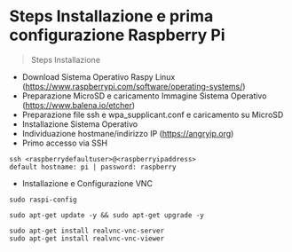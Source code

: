 # Steps Installazione e prima configurazione Raspberry Pi

> Steps Installazione
- Download Sistema Operativo Raspy Linux (https://www.raspberrypi.com/software/operating-systems/)
- Preparazione MicroSD e caricamento Immagine Sistema Operativo (https://www.balena.io/etcher)
- Preparazione file ssh e wpa_supplicant.conf e caricamento su MicroSD 
- Installazione Sistema Operativo 
- Individuazione hostmane/indirizzo IP (https://angryip.org)
- Primo accesso via SSH 
```
ssh <raspberrydefaultuser>@<raspberryipaddress>
default hostname: pi | password: raspberry
```

- Installazione e Configurazione VNC 
```
sudo raspi-config
```
```
sudo apt-get update -y && sudo apt-get upgrade -y
```
```
sudo apt-get install realvnc-vnc-server
sudo apt-get install realvnc-vnc-viewer
```
